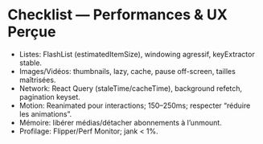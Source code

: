 # Checklist — Performances & UX Perçue

- Listes: FlashList (estimatedItemSize), windowing agressif, keyExtractor stable.
- Images/Vidéos: thumbnails, lazy, cache, pause off-screen, tailles maîtrisées.
- Network: React Query (staleTime/cacheTime), background refetch, pagination keyset.
- Motion: Reanimated pour interactions; 150–250ms; respecter “réduire les animations”.
- Mémoire: libérer médias/détacher abonnements à l’unmount.
- Profilage: Flipper/Perf Monitor; jank < 1%.

